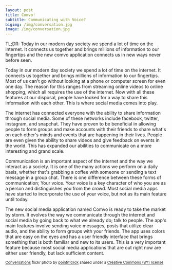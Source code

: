 ```yaml
---
layout: post
title: Comvo!
subtitle: Communicating with Voice?
bigimg: /img/conversation.jpg
image: /img/conversation.jpg
---
```


TL;DR: Today in our modern day society we spend a lot of time on the internet. It connects us together and brings millions of information to our fingertips and the new comvo application connects us in new ways never before seen.

Today in our modern day society we spend a lot of time on the internet. It connects us together and brings millions of information to our fingertips. Most of us can't go without looking at a phone or computer screen for even one day. The reason for this ranges from streaming online videos to online shopping, which all requires the use of the internet. Now with all these features at our disposal, people have looked for a way to share this information with each other. This is where social media comes into play.

The internet has connected everyone with the ability to share information through social media. Some of these networks include facebook, twitter, instagram, and snapchat. They have proven to be beneficial in allowing people to form groups and make accounts with their friends to share what's on each other's minds and events that are happening in their lives. People are even given the ability to share videos and give feedback on events in the world. This has expanded our abilities to communicate on a more interesting and grand scale.

Communication is an important aspect of the internet and the way we interact as a society. It is one of the many actions we perform on a daily basis, whether that's grabbing a coffee with someone or sending a text message in a group chat. There is one difference between these forms of communication; Your voice. Your voice is a key character of who you are as a person and distinguishes you from the crowd. Most social media apps have started to incorporate the use of your voice, but not as its main feature until today.

The new social media application named Comvo is ready to take the market by storm. It evolves the way we communicate through the internet and social media by going back to what we already do; talk to people. The app's main features involve sending voice messages, posts that utilize clear audio, and the ability to form groups with your friends. The app uses colors that are easy on the eyes and has a user friendly interface that brings something that is both familiar and new to its users. This is a very important feature because most social media applications that are out right now are either user friendly, but lack sufficient content.


<small><a title="Conversations" href="https://flickr.com/photos/27568572@N06/15493241371">Conversations</a> flickr photo by <a href="https://flickr.com/people/27568572@N06">pointn'click</a> shared under a <a href="https://creativecommons.org/licenses/by/2.0/">Creative Commons (BY) license</a> </small>
